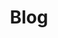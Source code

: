 ---
layout: child_layout/blog
title: Blog
permalink: /blog/
hero_image:
hero_options: is-gray-minimal
theme: theme-blog
---